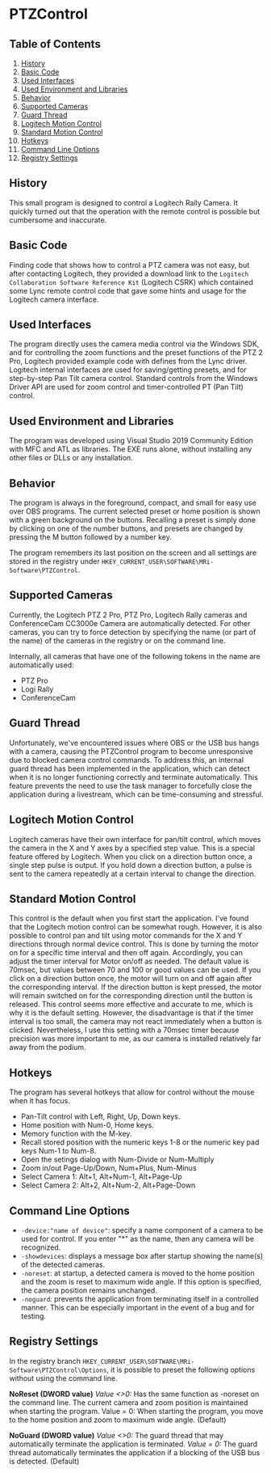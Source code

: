  # PTZControl

## Table of Contents
1. [History](#history)
2. [Basic Code](#basic-code)
3. [Used Interfaces](#used-interfaces)
4. [Used Environment and Libraries](#used-environment-and-libraries)
5. [Behavior](#behavior)
6. [Supported Cameras](#supported-cameras)
7. [Guard Thread](#guard-thread)
8. [Logitech Motion Control](#logitech-motion-control)
9. [Standard Motion Control](#standard-motion-control)
10. [Hotkeys](#hotkeys)
11. [Command Line Options](#command-line-options)
12. [Registry Settings](#registry-settings)

## History
This small program is designed to control a Logitech Rally Camera. It quickly turned out that the operation with the remote control is possible but cumbersome and inaccurate.

## Basic Code
Finding code that shows how to control a PTZ camera was not easy, but after contacting Logitech, they provided a download link to the `Logitech Collaboration Software Reference Kit` (Logitech CSRK) which contained some Lync remote control code that gave some hints and usage for the Logitech camera interface.

## Used Interfaces
The program directly uses the camera media control via the Windows SDK, and for controlling the zoom functions and the preset functions of the PTZ 2 Pro, Logitech provided example code with defines from the Lync driver. Logitech internal interfaces are used for saving/getting presets, and for step-by-step Pan Tilt camera control. Standard controls from the Windows Driver API are used for zoom control and timer-controlled PT (Pan Tilt) control.

## Used Environment and Libraries
The program was developed using Visual Studio 2019 Community Edition with MFC and ATL as libraries. The EXE runs alone, without installing any other files or DLLs or any installation.

## Behavior
The program is always in the foreground, compact, and small for easy use over OBS programs. The current selected preset or home position is shown with a green background on the buttons. Recalling a preset is simply done by clicking on one of the number buttons, and presets are changed by pressing the M button followed by a number key.

The program remembers its last position on the screen and all settings are stored in the registry under `HKEY_CURRENT_USER\SOFTWARE\MRi-Software\PTZControl`.

## Supported Cameras
Currently, the Logitech PTZ 2 Pro, PTZ Pro, Logitech Rally cameras and ConferenceCam CC3000e Camera are automatically detected. For other cameras, you can try to force detection by specifying the name (or part of the name) of the cameras in the registry or on the command line.

Internally, all cameras that have one of the following tokens in the name are automatically used:

* PTZ Pro
* Logi Rally
* ConferenceCam

## Guard Thread
 Unfortunately, we've encountered issues where OBS or the USB bus hangs with a camera, causing the PTZControl program to become unresponsive due to blocked camera control commands. To address this, an internal guard thread has been implemented in the application, which can detect when it is no longer functioning correctly and terminate automatically. This feature prevents the need to use the task manager to forcefully close the application during a livestream, which can be time-consuming and stressful.

## Logitech Motion Control
Logitech cameras have their own interface for pan/tilt control, which moves the camera in the X and Y axes by a specified step value. This is a special feature offered by Logitech. When you click on a direction button once, a single step pulse is output. If you hold down a direction button, a pulse is sent to the camera repeatedly at a certain interval to change the direction.

## Standard Motion Control
 This control is the default when you first start the application. I've found that the Logitech motion control can be somewhat rough. However, it is also possible to control pan and tilt using motor commands for the X and Y directions through normal device control. This is done by turning the motor on for a specific time interval and then off again. Accordingly, you can adjust the timer interval for Motor on/off as needed. The default value is 70msec, but values between 70 and 100 or good values can be used. If you click on a direction button once, the motor will turn on and off again after the corresponding interval. If the direction button is kept pressed, the motor will remain switched on for the corresponding direction until the button is released. This control seems more effective and accurate to me, which is why it is the default setting. However, the disadvantage is that if the timer interval is too small, the camera may not react immediately when a button is clicked. Nevertheless, I use this setting with a 70msec timer because precision was more important to me, as our camera is installed relatively far away from the podium.

## Hotkeys
The program has several hotkeys that allow for control without the mouse when it has focus.
- Pan-Tilt control with Left, Right, Up, Down keys.
- Home position with Num-0, Home keys.
- Memory function with the M-key.
- Recall stored position with the numeric keys 1-8 or the numeric key pad keys Num-1 to Num-8.
- Open the setings dialog with Num-Divide or Num-Multiply
- Zoom in/out Page-Up/Down, Num+Plus, Num-Minus
- Select Camera 1: Alt+1, Alt+Num-1, Alt+Page-Up
- Select Camera 2: Alt+2, Alt+Num-2, Alt+Page-Down

## Command Line Options
- `-device:"name of device"`: specify a name component of a camera to be used for control. If you enter "\*" as the name, then any camera will be recognized.
- `-showdevices`: displays a message box after startup showing the name(s) of the detected cameras.
- `-noreset`: at startup, a detected camera is moved to the home position and the zoom is reset to maximum wide angle. If this option is specified, the camera position remains unchanged.
- `-noguard`: prevents the application from terminating itself in a controlled manner. This can be especially important in the event of a bug and for testing.

## Registry Settings
In the registry branch `HKEY_CURRENT_USER\SOFTWARE\MRi-Software\PTZControl\Options`, it is possible to preset the following options without using the command line.

**NoReset (DWORD value)**
*Value <>0:* Has the same function as -noreset on the command line. The current camera and zoom position is maintained when starting the program. Value = 0: When starting the program, you move to the home position and zoom to maximum wide angle. (Default)

**NoGuard (DWORD value)**
*Value <>0:* The guard thread that may automatically terminate the application is terminated.
*Value = 0:* The guard thread automatically terminates the application if a blocking of the USB bus is detected. (Default)
